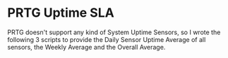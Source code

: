 # PRTG Uptime SLA
PRTG doesn't support any kind of System Uptime Sensors, so I wrote the following 3 scripts to provide the Daily Sensor Uptime Average of all sensors, the Weekly Average and the Overall Average.

